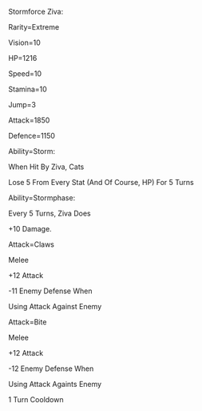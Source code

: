 Stormforce Ziva:

Rarity=Extreme

Vision=10

HP=1216

Speed=10

Stamina=10

Jump=3

Attack=1850

Defence=1150

Ability=Storm:

When Hit By Ziva, Cats

Lose 5 From Every Stat (And Of Course, HP)
For 5 Turns

Ability=Stormphase:

Every 5 Turns, Ziva Does

+10 Damage.

Attack=Claws

Melee

+12 Attack

-11 Enemy Defense When

Using Attack Against Enemy

Attack=Bite

Melee

+12 Attack

-12 Enemy Defense When

Using Attack Againts Enemy

1 Turn Cooldown
